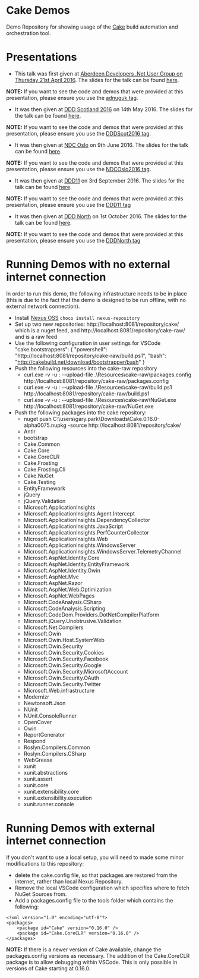# Cake Demos

Demo Repository for showing usage of the [Cake](http://cakebuild.net/) build automation and orchestration tool.

# Presentations

* This talk was first given at [Aberdeen Developers .Net User Group on Thursday 21st April 2016](http://www.aberdeendevelopers.co.uk/april-2016-meeting-gary-ewan-park/).  The slides for the talk can be found [here](http://www.slideshare.net/gep13/having-your-cake-and-eating-it-too).

**NOTE:** If you want to see the code and demos that were provided at this presentation, please ensure you use the [adnuguk tag](https://github.com/gep13/CakeDemos/releases/tag/adnuguk).

* It was then given at [DDD Scotland 2016](http://ddd.scot/) on 14th May 2016.  The slides for the talk can be found [here](http://www.slideshare.net/gep13/having-your-cake-and-eating-it-too-dddscotland).

**NOTE:** If you want to see the code and demos that were provided at this presentation, please ensure you use the [DDDScot2016 tag](https://github.com/gep13/CakeDemos/releases/tag/DDDScot2016).

* It was then given at [NDC Oslo](http://ndcoslo.com/) on 9th June 2016.  The slides for the talk can be found [here](http://www.slideshare.net/gep13/having-your-cake-and-eating-it-too-ndc-oslo-2016).

**NOTE:** If you want to see the code and demos that were provided at this presentation, please ensure you use the [NDCOslo2016 tag](https://github.com/gep13/CakeDemos/releases/tag/NDCOslo2016).

* It was then given at [DDD11](http://developerdeveloperdeveloper.com/) on 3rd September 2016.  The slides for the talk can be found [here](http://www.slideshare.net/gep13/a-piece-of-cake-ddd11-reading).

**NOTE:** If you want to see the code and demos that were provided at this presentation, please ensure you use the [DDD11 tag](https://github.com/gep13/CakeDemos/releases/tag/DDD11)

* It was then given at [DDD North](http://www.dddnorth.co.uk/) on 1st October 2016.  The slides for the talk can be found [here](http://www.slideshare.net/gep13/a-piece-of-cake-ddd-north).

**NOTE:** If you want to see the code and demos that were provided at this presentation, please ensure you use the [DDDNorth tag](https://github.com/gep13/CakeDemos/releases/tag/DDDNorth)


# Running Demos with no external internet connection

In order to run this demo, the following infrastructure needs to be in place (this is due to the fact that the demo is designed to be run offline, with no external network connection).

* Install [Nexus OSS](https://chocolatey.org/packages/nexus-repository) `choco install nexus-repository`
* Set up two new repositories: http://localhost:8081/repository/cake/ which is a nuget feed, and http://localhost:8081/repository/cake-raw/ and is a raw feed
* Use the following configuration in user settings for VSCode
    "cake.bootstrappers": {
        "powershell": "http://localhost:8081/repository/cake-raw/build.ps1",
        "bash": "http://cakebuild.net/download/bootstrapper/bash"
    }
* Push the following resources into the cake-raw repository
  * curl.exe -v -u <username>:<password> --upload-file .\Resources\cake-raw\packages.config http://localhost:8081/repository/cake-raw/packages.config
  * curl.exe -v -u <username>:<password> --upload-file .\Resources\cake-raw\build.ps1 http://localhost:8081/repository/cake-raw/build.ps1
  * curl.exe -v -u <username>:<password> --upload-file .\Resources\cake-raw\NuGet.exe http://localhost:8081/repository/cake-raw/NuGet.exe
* Push the following packages into the cake repository:
  * nuget push C:\users\gary.park\Downloads\Cake.0.16.0-alpha0075.nupkg -source http://localhost:8081/repository/cake/
  * Antlr
  * bootstrap
  * Cake.Common
  * Cake.Core
  * Cake.CoreCLR
  * Cake.Frosting
  * Cake.Frosting.Cli
  * Cake.NuGet
  * Cake.Testing
  * EntityFramework
  * jQuery
  * jQuery.Validation
  * Microsoft.ApplicationInsights
  * Microsoft.ApplicationInsights.Agent.Intercept
  * Microsoft.ApplicationInsights.DependencyCollector
  * Microsoft.ApplicationInsights.JavaScript
  * Microsoft.ApplicationInsights.PerfCounterCollector
  * Microsoft.ApplicationInsights.Web
  * Microsoft.ApplicationInsights.WindowsServer
  * Microsoft.ApplicationInsights.WindowsServer.TelemetryChannel
  * Microsoft.AspNet.Identity.Core
  * Microsoft.AspNet.Identity.EntityFramework
  * Microsoft.AspNet.Identity.Owin
  * Microsoft.AspNet.Mvc
  * Microsoft.AspNet.Razor
  * Microsoft.AspNet.Web.Optimization
  * Microsoft.AspNet.WebPages
  * Microsoft.CodeAnalysis.CSharp
  * Microsoft.CodeAnalysis.Scripting
  * Microsoft.CodeDom.Providers.DotNetCompilerPlatform
  * Microsoft.jQuery.Unobtrusive.Validation
  * Microsoft.Net.Compilers
  *	Microsoft.Owin
  *	Microsoft.Owin.Host.SystemWeb
  *	Microsoft.Owin.Security
  *	Microsoft.Owin.Security.Cookies
  *	Microsoft.Owin.Security.Facebook
  *	Microsoft.Owin.Security.Google
  *	Microsoft.Owin.Security.MicrosoftAccount
  *	Microsoft.Owin.Security.OAuth
  *	Microsoft.Owin.Security.Twitter
  * Microsoft.Web.infrastructure
  * Modernizr
  * Newtonsoft.Json
  * NUnit
  * NUnit.ConsoleRunner
  * OpenCover
  * Owin
  * ReportGenerator
  * Respond
  * Roslyn.Compilers.Common
  * Roslyn.Compilers.CSharp
  * WebGrease
  * xunit
  * xunit.abstractions
  * xunit.assert
  * xunit.core
  * xunit.extensibility.core
  * xunit.extensibility.execution
  * xunit.runner.console

# Running Demos with external internet connection

If you don't want to use a local setup, you will need to made some minor modifications to this repository:

* delete the cake.config file, so that packages are restored from the internet, rather than local Nexus Repository.
* Remove the local VSCode configuration which specifies where to fetch NuGet Sources from.
* Add a packages.config file to the tools folder which contains the following:

```
<?xml version="1.0" encoding="utf-8"?>
<packages>
	<package id="Cake" version="0.16.0" />
    <package id="Cake.CoreCLR" version="0.16.0" />
</packages>
```

**NOTE:** If there is a newer version of Cake available, change the packages.config versions as necessary.  The addition of the Cake.CoreCLR package is to allow debugging within VSCode.  This is only possible in versions of Cake starting at 0.16.0.
